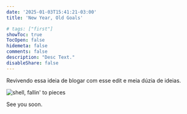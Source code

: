 ```yaml
---
date: '2025-01-03T15:41:21-03:00'
title: 'New Year, Old Goals'

# tags: ["first"]
showToc: true 
TocOpen: false
hidemeta: false
comments: false
description: "Desc Text."
disableShare: false
---
```


Revivendo essa ideia de blogar com esse edit e meia dúzia de ideias.

![shell, fallin' to pieces](/images/lookAtTheSkyTonight.jpeg)

See you soon.

